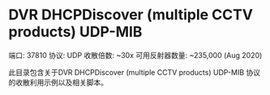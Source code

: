 # DVR DHCPDiscover (multiple CCTV products) UDP-MIB

端口: 37810
协议: UDP
收散倍数: ~30x
可用反射器数量: ~235,000 (Aug 2020)

此目录包含关于DVR DHCPDiscover (multiple CCTV products) UDP-MIB 协议的收散利用示例以及相关脚本。
